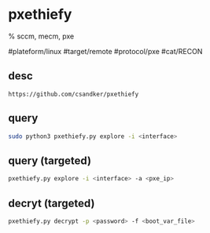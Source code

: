 # pxethiefy
% sccm, mecm, pxe

#plateform/linux  #target/remote  #protocol/pxe #cat/RECON

## desc
```
https://github.com/csandker/pxethiefy
```

## query
```bash
sudo python3 pxethiefy.py explore -i <interface>
```

## query (targeted)
```bash
pxethiefy.py explore -i <interface> -a <pxe_ip>
```


## decryt (targeted)
```bash
pxethiefy.py decrypt -p <password> -f <boot_var_file>
```